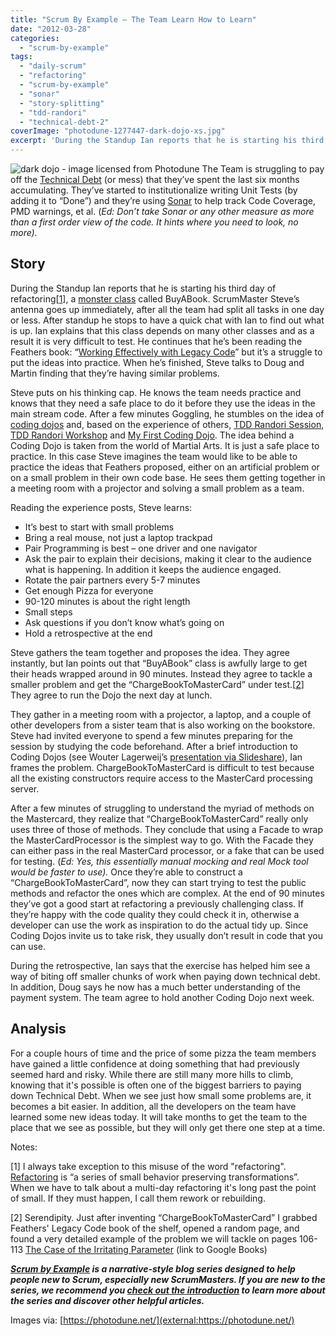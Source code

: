 ```yaml
---
title: "Scrum By Example – The Team Learn How to Learn"
date: "2012-03-28"
categories: 
  - "scrum-by-example"
tags: 
  - "daily-scrum"
  - "refactoring"
  - "scrum-by-example"
  - "sonar"
  - "story-splitting"
  - "tdd-randori"
  - "technical-debt-2"
coverImage: "photodune-1277447-dark-dojo-xs.jpg"
excerpt: 'During the Standup Ian reports that he is starting his third day of'
---
```


![dark dojo - image licensed from Photodune](src/content/blog/scrummaster-tales-the-team-learn-how-to-learn/images/photodune-1277447-dark-dojo-xs.jpg) The Team is struggling to pay off the [Technical Debt](external:https://agilepainrelief.com/blog/scrummaster-tales-stop-digging-new-holes) (or mess) that they’ve spent the last six months accumulating. They’ve started to institutionalize writing Unit Tests (by adding it to “Done”) and they’re using [Sonar](external:https://www.sonarsource.org/) to help track Code Coverage, PMD warnings, et al. (_Ed: Don’t take Sonar or any other measure as more than a first order view of the code. It hints where you need to look, no more)._

## Story

During the Standup Ian reports that he is starting his third day of refactoring\[[1](#footnotes)\], a [monster class](external:https://lostechies.com/chrismissal/2009/05/28/anti-patterns-and-worst-practices-monster-objects/) called BuyABook. ScrumMaster Steve’s antenna goes up immediately, after all the team had split all tasks in one day or less. After standup he stops to have a quick chat with Ian to find out what is up. Ian explains that this class depends on many other classes and as a result it is very difficult to test. He continues that he’s been reading the Feathers book: “[Working Effectively with Legacy Code](external:https://www.amazon.com/Working-Effectively-Legacy-Michael-Feathers/dp/0131177052/&tag=notesfromatoo-20)” but it’s a struggle to put the ideas into practice. When he’s finished, Steve talks to Doug and Martin finding that they’re having similar problems.

Steve puts on his thinking cap. He knows the team needs practice and knows that they need a safe place to do it before they use the ideas in the main stream code. After a few minutes Goggling, he stumbles on the idea of [coding dojos](external:https://codingdojo.org/) and, based on the experience of others, [TDD Randori Session](/blog/tdd-randori-session), [TDD Randori Workshop](/blog/tdd-randori-workshop) and [My First Coding Dojo](external:https://www.lagerweij.com/2011/06/23/my-first-coding-dojo/). The idea behind a Coding Dojo is taken from the world of Martial Arts. It is just a safe place to practice. In this case Steve imagines the team would like to be able to practice the ideas that Feathers proposed, either on an artificial problem or on a small problem in their own code base. He sees them getting together in a meeting room with a projector and solving a small problem as a team.<!--more-->

Reading the experience posts, Steve learns:

- It’s best to start with small problems
- Bring a real mouse, not just a laptop trackpad
- Pair Programming is best – one driver and one navigator
- Ask the pair to explain their decisions, making it clear to the audience what is happening. In addition it keeps the audience engaged.
- Rotate the pair partners every 5-7 minutes
- Get enough Pizza for everyone
- 90-120 minutes is about the right length
- Small steps
- Ask questions if you don’t know what’s going on
- Hold a retrospective at the end

Steve gathers the team together and proposes the idea. They agree instantly, but Ian points out that “BuyABook” class is awfully large to get their heads wrapped around in 90 minutes. Instead they agree to tackle a smaller problem and get the “ChargeBookToMasterCard” under test.\[[2](#footnotes)\] They agree to run the Dojo the next day at lunch.

They gather in a meeting room with a projector, a laptop, and a couple of other developers from a sister team that is also working on the bookstore. Steve had invited everyone to spend a few minutes preparing for the session by studying the code beforehand. After a brief introduction to Coding Dojos (see Wouter Lagerweij’s [presentation via Slideshare](external:https://www.slideshare.net/wouterla/coding-dojo-in-5-minutes)), Ian frames the problem. ChargeBookToMasterCard is difficult to test because all the existing constructors require access to the MasterCard processing server.

After a few minutes of struggling to understand the myriad of methods on the Mastercard, they realize that “ChargeBookToMasterCard” really only uses three of those of methods. They conclude that using a Facade to wrap the MasterCardProcessor is the simplest way to go. With the Facade they can either pass in the real MasterCard processor, or a fake that can be used for testing. (_Ed: Yes, this essentially manual mocking and real Mock tool would be faster to use)._ Once they’re able to construct a “ChargeBookToMasterCard”, now they can start trying to test the public methods and refactor the ones which are complex. At the end of 90 minutes they’ve got a good start at refactoring a previously challenging class. If they’re happy with the code quality they could check it in, otherwise a developer can use the work as inspiration to do the actual tidy up. Since Coding Dojos invite us to take risk, they usually don’t result in code that you can use.

During the retrospective, Ian says that the exercise has helped him see a way of biting off smaller chunks of work when paying down technical debt. In addition, Doug says he now has a much better understanding of the payment system. The team agree to hold another Coding Dojo next week.

## Analysis

For a couple hours of time and the price of some pizza the team members have gained a little confidence at doing something that had previously seemed hard and risky. While there are still many more hills to climb, knowing that it's possible is often one of the biggest barriers to paying down Technical Debt. When we see just how small some problems are, it becomes a bit easier. In addition, all the developers on the team have learned some new ideas today. It will take months to get the team to the place that we see as possible, but they will only get there one step at a time.

Notes:

\[1\] I always take exception to this misuse of the word "refactoring". [Refactoring](external:https://refactoring.com/) is “a series of small behavior preserving transformations”. When we have to talk about a multi-day refactoring it's long past the point of small. If they must happen, I call them rework or rebuilding.

\[2\] Serendipity. Just after inventing “ChargeBookToMasterCard” I grabbed Feathers' Legacy Code book of the shelf, opened a random page, and found a very detailed example of the problem we will tackle on pages 106-113 [The Case of the Irritating Parameter](external:https://books.google.ca/books?id=fB6s_Z6g0gIC&pg=PT134&lpg=PT134&dq=The+Case+of+the+Irritating+Parameter&source=bl&ots=Z4MpQDGSGj&sig=ZUoXSwSDotI7aginC7KnklaOHzE&hl=en&sa=X&ei=KzJzT5nzI8i9gAflru1S&ved=0CB8Q6AEwAA#v=onepage&q=The%20Case%20of%20the%20Irritating%20Parameter&f=false) (link to Google Books)

_**[Scrum by Example](/blog/category/scrum-by-example) is a narrative-style blog series designed to help people new to Scrum, especially new ScrumMasters. If you are new to the series, we recommend you [check out the introduction](/blog/scrum-by-example) to learn more about the series and discover other helpful articles.**_

Images via: [https://photodune.net/](external:https://photodune.net/)

